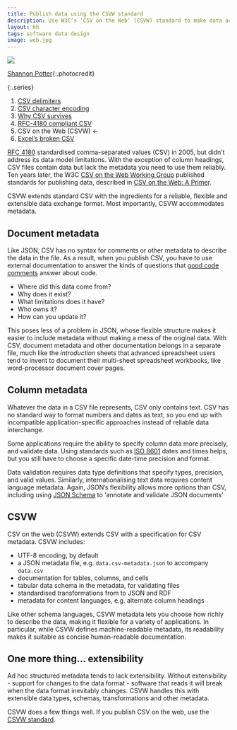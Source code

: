 ```yaml
---
title: Publish data using the CSVW standard
description: Use W3C’s ‘CSV on the Web’ (CSVW) standard to make data accessible
layout: hh
tags: software data design
image: web.jpg
---
```


![](web.jpg)

[Shannon Potter](https://unsplash.com/photos/bHlZX1D4I8g){:.photocredit}

{:.series}
1. [CSV delimiters](csv-delimiters)
2. [CSV character encoding](csv-encoding)
3. [Why CSV survives](csv-survives)
4. [RFC-4180 compliant CSV](csv-rfc-4180)
5. CSV on the Web (CSVW) ←
6. [Excel’s broken CSV](csv-excel)

[RFC 4180](csv-rfc-4180) standardised comma-separated values (CSV) in 2005, 
but didn’t address its data model limitations.
With the exception of column headings, CSV files contain data but lack the metadata you need to use them reliably.
Ten years later, the W3C
[CSV on the Web Working Group](https://www.w3.org/2013/csvw/wiki/Main_Page)
published standards for publishing data, described in
[CSV on the Web: A Primer](http://www.w3.org/TR/tabular-data-primer/).

CSVW extends standard CSV with the ingredients for a reliable, flexible and extensible data exchange format.
Most importantly, CSVW accommodates metadata.

## Document metadata

Like JSON, CSV has no syntax for comments or other metadata to describe the data in the file.
As a result, when you publish CSV, you have to use external documentation to answer the kinds of questions that
[good code comments](3-kinds-of-good-comments) answer about code.

* Where did this data come from?
* Why does it exist?
* What limitations does it have?
* Who owns it?
* How can you update it?

This poses less of a problem in JSON, whose flexible structure makes it easier to include metadata without making a mess of the original data.
With CSV, document metadata and other documentation belongs in a separate file, much like the _introduction_ sheets that advanced spreadsheet users tend to invent to document their multi-sheet spreadsheet workbooks, like word-processor document cover pages.

## Column metadata

Whatever the data in a CSV file represents, CSV only contains text.
CSV has no standard way to format numbers and dates as text, so you end up with incompatible application-specific approaches instead of reliable data interchange.

Some applications require the ability to specify column data more precisely, and validate data.
Using standards such as
[ISO 8601](https://en.wikipedia.org/wiki/ISO_8601) dates and times helps,
but you still have to choose a specific date-time precision and format.

Data validation requires data type definitions that specify types, precision, and valid values.
Similarly, internationalising text data requires content language metadata.
Again, JSON’s flexibility allows more options than CSV, including using
[JSON Schema](https://json-schema.org) to ‘annotate and validate JSON documents’

## CSVW

CSV on the web (CSVW) extends CSV with a specification for CSV metadata.
CSVW includes:

* UTF-8 encoding, by default
* a JSON metadata file, e.g. `data.csv-metadata.json` to accompany `data.csv`
* documentation for tables, columns, and cells
* tabular data schema in the metadata, for validating files
* standardised transformations from to JSON and RDF
* metadata for content languages, e.g. alternate column headings

Like other schema languages, CSVW metadata lets you choose how richly to describe the data, making it flexible for a variety of applications.
In particular, while CSVW defines machine-readable metadata, its readability makes it suitable as concise human-readable documentation.


## One more thing… extensibility

Ad hoc structured metadata tends to lack extensibility.
Without extensibility - support for changes to the data format - software that reads it will break when the data format inevitably changes.
CSVW handles this with extensible data types, schemas, transformations and other metadata.

CSVW does a few things well.
If you publish CSV on the web, use the 
[CSVW standard](http://www.w3.org/TR/tabular-data-primer/).
